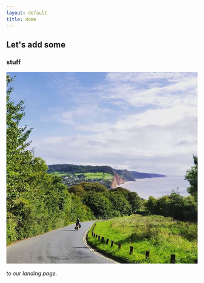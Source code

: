 ```yaml
---
layout: default
title: Home
---
```


## Let's add some 
### stuff 

![welcome](assets/img/lowgear.jpg)

*to our landing page.*

